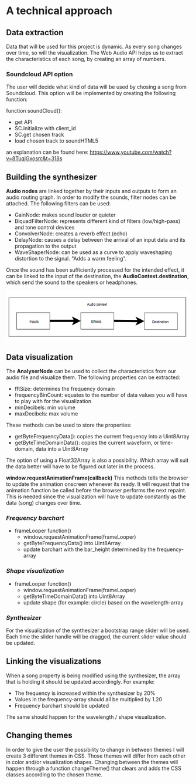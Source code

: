 # A technical approach

## Data extraction
Data that will be used for this project is dynamic. As every song changes over time, so will the visualization.
The Web Audio API helps us to extract the characteristics of each song, by creating an array of numbers.

### Soundcloud API option 
The user will decide what kind of data will be used by chosing a song from Soundcloud. 
This option will be implemented by creating the following function: 
 
 function soundCloud(): 
   * get API
   * SC.initialize with client_id 
   * SC.get chosen track
   * load chosen track to soundHTML5

an explanation can be found here: https://www.youtube.com/watch?v=8TuqjGxosrc&t=318s

## Building the synthesizer
**Audio nodes** are linked together by their inputs and outputs to form an audio routing graph. 
In order to modify the sounds, filter nodes can be attached. The following filters can be used: 
  * GainNode: makes sound louder or quieter 
  * BiquadFilterNode: represents different kind of filters (low/high-pass) and tone control devices
  * ConvolverNode: creates a reverb effect (echo)
  * DelayNode: causes a delay between the arrival of an input data and its propagation to the output
  * WaveShaperNode: can be used as a curve to apply waveshaping distortion to the signal. "Adds a warm feeling".
  
Once the sound has been sufficiently processed for the intended effect, it can be linked to the input of the destination, the **AudioContext.destination**, which send the sound to the speakers or headphones.

![](doc/audiocontext.png)

## Data visualization
The **AnalyserNode** can be used to collect the characteristics from our audio file and visualize them.
The following properties can be extracted: 

   * fftSize: determines the frequency domain
   * frequencyBinCount: equates to the number of data values you will have to play with for the visualization
   * minDecibels: min volume
   * maxDecibels: max volume
   
   These methods can be used to store the properties:
   
   *  getByteFrequencyData(): copies the current frequency into a Uint8Array
   *  getByteTimeDomainData(): copies the current waveform, or time-domain, data into a Uint8Array
   
The option of using a Float32Array is also a possibility. Which array will suit the data better will have to be figured out later in the process.

**window.requestAnimationFrame(callback)**
This methods tells the browser to update the animation onscreen whenever its ready. It will request that the animation function be called before the browser performs the next repaint. This is needed since the visualization will have to update constantly as the data (song) changes over time.

### *Frequency barchart*
  * frameLooper function()
       * window.requestAnimationFrame(frameLooper)
       * getByteFrequencyData() into Uint8Array
       * update barchart with the bar_height determined by the frequency-array
             
### *Shape visualization*
   * frameLooper function()
       * window.requestAnimationFrame(frameLooper)
       * getByteTimeDomainData() into Uint8Array
       * update shape (for example: circle) based on the wavelength-array 

### *Synthesizer*
For the visualization of the synthesizer a bootstrap range slider will be used.
Each time the slider handle will be dragged, the current slider value should be updated.

## Linking the visualizations
When a song property is being modified using the synthesizer, the array that is holding it should be updated accordingly. 
For example:

   * The frequency is increased within the synthesizer by 20%
   * Values in the frequency-array should all be multiplied by 1.20 
   * Frequency barchart should be updated   

The same should happen for the wavelength / shape visualization.

## Changing themes
In order to give the user the possibility to change in between themes I will create 3 different themes in CSS. Those themes will differ from each other in color and/or visualization shapes. Changing between the themes will happen through a function changeTheme() that clears and adds the CSS classes according to the chosen theme. 
